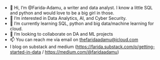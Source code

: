 - 👋 Hi, I’m @Farida-Adamu, a writer and data analyst. I know a little SQL and python and would love to be a big girl in those.
- 👀 I’m interested in Data Analytics, AI, and Cyber Security. 
- 🌱 I’m currently learning SQL, python and big data/machine learning for cloud. 
- 💞️ I’m looking to collaborate on DA and ML projects
- 📫 You can reach me via email on thefaridaadamu@icloud.com
-  I blog on substack and medium (https://farida.substack.com/p/getting-started-in-data / https://medium.com/@faridaadamu)

<!---
Farida-Adamu/Farida-Adamu is a ✨ special ✨ repository because its `README.md` (this file) appears on your GitHub profile.
You can click the Preview link to take a look at your changes.
--->
